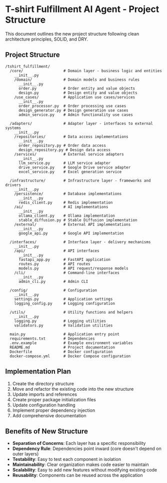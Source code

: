 # T-shirt Fulfillment AI Agent - Project Structure

This document outlines the new project structure following clean architecture principles, SOLID, and DRY.

## Project Structure

```
/tshirt_fulfillment/
  /core/                  # Domain layer - business logic and entities
    __init__.py
    /domain/              # Domain models and business rules
      __init__.py
      order.py            # Order entity and value objects
      design.py           # Design entity and value objects
    /use_cases/           # Application use cases/services
      __init__.py
      order_processor.py  # Order processing use cases
      design_generator.py # Design generation use cases
      admin_service.py    # Admin functionality use cases
  
  /adapters/              # Adapter layer - interfaces to external systems
    __init__.py
    /repositories/        # Data access implementations
      __init__.py
      order_repository.py # Order data access
      design_repository.py # Design data access
    /services/            # External service adapters
      __init__.py
      llm_service.py      # LLM service adapter
      drive_service.py    # Google Drive service adapter
      excel_service.py    # Excel generation service
  
  /infrastructure/        # Infrastructure layer - frameworks and drivers
    __init__.py
    /persistence/         # Database implementations
      __init__.py
      redis_client.py     # Redis implementation
    /ai/                  # AI implementations
      __init__.py
      ollama_client.py    # Ollama implementation
      stable_diffusion.py # Stable Diffusion implementation
    /external/            # External API implementations
      __init__.py
      google_api.py       # Google API implementation
  
  /interfaces/            # Interface layer - delivery mechanisms
    __init__.py
    /api/                 # API interfaces
      __init__.py
      fastapi_app.py      # FastAPI application
      routes.py           # API routes
      models.py           # API request/response models
    /cli/                 # Command-line interfaces
      __init__.py
      admin_cli.py        # Admin CLI
  
  /config/                # Configuration
    __init__.py
    settings.py           # Application settings
    logging_config.py     # Logging configuration
  
  /utils/                 # Utility functions and helpers
    __init__.py
    logging.py            # Logging utilities
    validators.py         # Validation utilities
  
  main.py                 # Application entry point
  requirements.txt        # Dependencies
  .env.example            # Example environment variables
  README.md               # Project documentation
  Dockerfile              # Docker configuration
  docker-compose.yml      # Docker Compose configuration
```

## Implementation Plan

1. Create the directory structure
2. Move and refactor the existing code into the new structure
3. Update imports and references
4. Create proper package initialization files
5. Update configuration handling
6. Implement proper dependency injection
7. Add comprehensive documentation

## Benefits of New Structure

- **Separation of Concerns**: Each layer has a specific responsibility
- **Dependency Rule**: Dependencies point inward (core doesn't depend on outer layers)
- **Testability**: Easy to test each component in isolation
- **Maintainability**: Clear organization makes code easier to maintain
- **Scalability**: Easy to add new features without modifying existing code
- **Reusability**: Components can be reused across the application